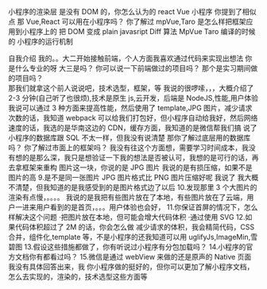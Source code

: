 小程序的渲染层 是没有 DOM 的，你怎么认为的
react Vue 小程序 你提到了相似点 那 Vue,React 可以用在小程序吗？
你了解过 mpVue,Taro 是怎么样把框架应用到小程序上的
把 DOM 变成 plain javasript
Diff 算法
MpVue Taro 编译的时候的
小程序的运行机制

自我介绍 我的。。大二开始接触前端，个人方面我喜欢通过代码来实现出想法
你是什么专业的呀
大三是吗？
你可以说一下前端做过的项目吗？
那个是实习期间做的项目吗？  
那我们就拿这个前人说说吧，技术选型，框架，等 我说的很啰嗦，，，大概介绍了 2-3 分钟(自己听了也很烦),技术是原生 js,云开发，后端是 NodeJS,性能,用户体验
我说可以通过 3 种方面来提高性能，然后使用了 template,JPG 图片，减少请求次数的话，我知道 webpack 可以给我们打包好，但小程序自动给我好，然后网络速度的话，我选的是华南这边的 CDN，缓存方面，我知道的是微信帮我们搞 说了小程序的数据库跟 SQL 不太一样，但我没有说清楚
那你了解过底层用的数据库吗？
你了解过市面上的框架吗？
我没有往这个方面想，需要学习时间成本，我没有想的是那么深，我只是想验证一下我的想法是否被认可，我想的是可行的话，再去拿框架来重构
图片这一块，你说的是 JPG 图片
我说的是有损压缩，如果不是图片的高 9.是不是同一张图片 JPG 图片格式比 PNG 图片压缩好呢
我说了 我大概不清楚，但我知道的是我感受到的是图片格式边了以后 10.发现那里 3 个大图片的渲染有点慢，。。。。
我说的是我把有些图片放在了本地，有些图片放在了云端，用户一进来用户看到的是首页，。。。用户体验也会好， 11.你保证首屏的情况下，怎么样解决这个问题
·把图片放在本地，但可能会增大代码体积
·通过使用 SVG 12.如果代码体积超过了 2M 的话，你会怎么做
减少请求的体积，我会精简代码，CSS 合并，组件化,template 等，不是小程序的还我知道可以用 uglifyJs,ImageMin,雪碧图 13.假设这些措施都做了，你有听说过小程序有分包加载吗？ 14.小程序的官方文档你有都看过吗？ 15.微信是通过 webView 来做的还是原声的 Native 页面
我没有具体回答出来，我
你小程序做的挺好的，但你可以更加了解小程序文档，怎么去实现的，渲染的，技术选型这些方面等
